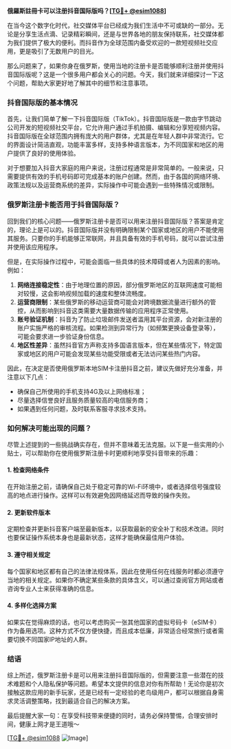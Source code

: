 **俄羅斯註冊卡可以注册抖音国际版吗？[[TG💪+ @esim1088](https://t.me/s/esim1088)]**

在当今这个数字化时代，社交媒体平台已经成为我们生活中不可或缺的一部分。无论是分享生活点滴、记录精彩瞬间，还是与世界各地的朋友保持联系，社交媒体都为我们提供了极大的便利。而抖音作为全球范围内备受欢迎的一款短视频社交应用，更是吸引了无数用户的目光。

那么问题来了，如果你身在俄罗斯，使用当地的注册卡是否能够顺利注册并使用抖音国际版呢？这是一个很多用户都会关心的问题。今天，我们就来详细探讨一下这个问题，帮助大家更好地了解其中的细节和注意事项。

### 抖音国际版的基本情况

首先，让我们简单了解一下抖音国际版（TikTok）。抖音国际版是一款由字节跳动公司开发的短视频社交平台，它允许用户通过手机拍摄、编辑和分享短视频内容。抖音国际版在全球范围内拥有庞大的用户群体，尤其是在年轻人群中非常流行。它的界面设计简洁直观，功能丰富多样，支持多种语言版本，为不同国家和地区的用户提供了良好的使用体验。

对于想要加入抖音大家庭的用户来说，注册过程通常是非常简单的。一般来说，只需要提供有效的手机号码即可完成基本的账户创建。然而，由于各国的网络环境、政策法规以及运营商系统的差异，实际操作中可能会遇到一些特殊情况或限制。

### 俄罗斯注册卡能否用于抖音国际版？

回到我们的核心问题——俄罗斯注册卡是否可以用来注册抖音国际版？答案是肯定的，理论上是可以的。抖音国际版并没有明确限制某个国家或地区的用户不能使用其服务。只要你的手机能够正常联网，并且具备有效的手机号码，就可以尝试注册并使用该应用程序。

但是，在实际操作过程中，可能会面临一些具体的技术障碍或者人为因素的影响。例如：

1. **网络连接稳定性**：由于地理位置的原因，部分俄罗斯地区的互联网速度可能相对较慢，这会影响视频加载的速度和整体流畅度。
2. **运营商限制**：某些俄罗斯的移动运营商可能会对跨境数据流量进行额外的管控，从而影响到抖音这类需要大量数据传输的应用程序正常使用。
3. **账号验证机制**：抖音为了防止垃圾邮件发送者滥用其平台资源，会对新注册的账户实施严格的审核流程。如果检测到异常行为（如频繁更换设备登录等），可能会要求进一步验证身份信息。
4. **地区性差异**：虽然抖音官方声称支持多国语言版本，但在某些情况下，特定国家或地区的用户可能会发现某些功能受限或者无法访问某些热门内容。

因此，在决定是否使用俄罗斯本地SIM卡注册抖音之前，建议先做好充分准备，并注意以下几点：

- 确保自己所使用的手机支持4G及以上网络标准；
- 尽量选择信誉良好且服务质量较高的电信服务商；
- 如果遇到任何问题，及时联系客服寻求技术支持。

### 如何解决可能出现的问题？

尽管上述提到的一些挑战确实存在，但并不意味着无法克服。以下是一些实用的小贴士，可以帮助你在使用俄罗斯注册卡时更顺利地享受抖音带来的乐趣：

#### 1. 检查网络条件
在开始注册之前，请确保自己处于稳定可靠的Wi-Fi环境中，或者选择信号强度较高的地点进行操作。这样可以有效避免因网络延迟而导致的操作失败。

#### 2. 更新软件版本
定期检查并更新抖音客户端至最新版本，以获取最新的安全补丁和技术改进。同时也要保证操作系统本身也是最新状态，这样才能确保最佳用户体验。

#### 3. 遵守相关规定
每个国家和地区都有自己的法律法规体系，因此在使用任何在线服务时都必须遵守当地的相关规定。如果你不确定某些条款的具体含义，可以通过查阅官方网站或者咨询专业人士来获得准确的信息。

#### 4. 多样化选择方案
如果实在觉得麻烦的话，也可以考虑购买一张其他国家的虚拟号码卡（eSIM卡）作为备用选项。这种方式不仅方便快捷，而且成本低廉，非常适合经常旅行或者需要切换不同国家IP地址的人群。

### 结语

综上所述，俄罗斯注册卡是可以用来注册抖音国际版的，但需要注意一些潜在的技术难题和个人隐私保护等问题。希望本文提供的信息对你有所帮助！无论你是初次接触这款应用的新手玩家，还是已经有一定经验的老鸟级用户，都可以根据自身需求灵活调整策略，找到最适合自己的解决方案。

最后提醒大家一句：在享受科技带来便捷的同时，请务必保持警惕，合理安排时间，健康上网才是王道哦～

[[TG💪+ @esim1088](https://t.me/s/esim1088) ![Image](https://i.postimg.cc/4NQfJmqS/Snipaste-2025-05-13-00-14-12.png)]